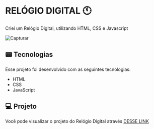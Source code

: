 # RELÓGIO DIGITAL 🕚
Criei um Relógio Digital, utilizando HTML, CSS e Javascript

![Capturar](https://github.com/guiaugustoxy/Projeto-Login-Academypass/assets/137638499/f4456933-c8c2-4c67-b0d7-fb91f5c7fe03)


## 📟 Tecnologias

Esse projeto foi desenvolvido com as seguintes tecnologias:

- HTML
- CSS
- JavaScript

## 💻 Projeto

Você pode visualizar o projeto do Relógio Digital através [DESSE LINK](https://guiaugustoxy.github.io/relogio-digital/)
